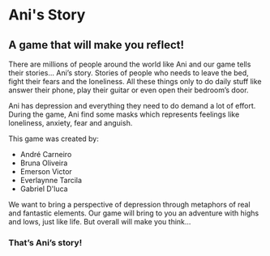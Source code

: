 # Ani's Story
## A game that will make you reflect!

There are millions of people around the world like Ani and our game tells their stories... Ani’s story. Stories of people who needs to leave the bed, fight their fears and the loneliness. All these things only to do daily stuff like answer their phone, play their guitar or even open their bedroom’s door. 

Ani has depression and everything they need to do demand a lot of effort. During the game, Ani find some masks which represents feelings like loneliness, anxiety, fear and anguish.

This game was created by:
* André Carneiro
* Bruna Oliveira
* Emerson Victor
* Everlaynne Tarcila
* Gabriel D'luca

We want to bring a perspective of depression through metaphors of real and fantastic elements. Our game will bring to you an adventure with highs and lows, just like life. But overall will make you think...

### That’s Ani’s story!
